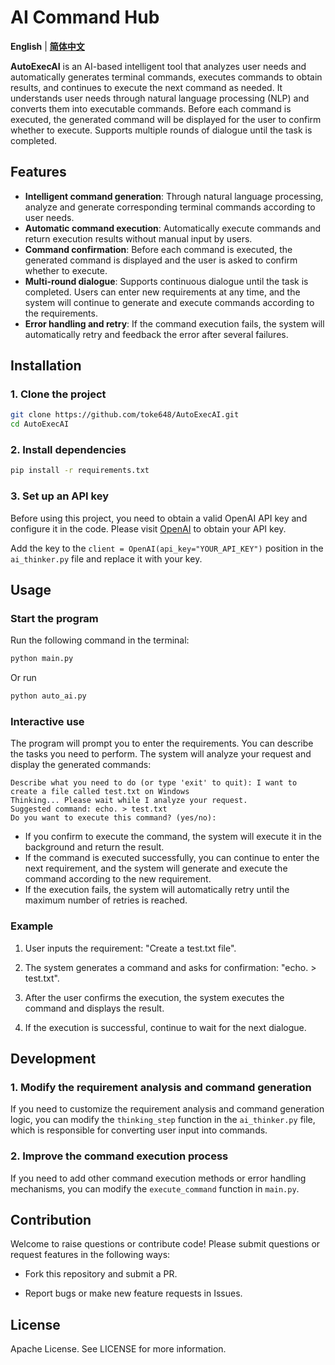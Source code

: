 # AI Command Hub

**English** | [**简体中文**](README.md)

**AutoExecAI** is an AI-based intelligent tool that analyzes user needs and automatically generates terminal commands, executes commands to obtain results, and continues to execute the next command as needed. It understands user needs through natural language processing (NLP) and converts them into executable commands. Before each command is executed, the generated command will be displayed for the user to confirm whether to execute. Supports multiple rounds of dialogue until the task is completed.

## Features

- **Intelligent command generation**: Through natural language processing, analyze and generate corresponding terminal commands according to user needs.
- **Automatic command execution**: Automatically execute commands and return execution results without manual input by users.
- **Command confirmation**: Before each command is executed, the generated command is displayed and the user is asked to confirm whether to execute.
- **Multi-round dialogue**: Supports continuous dialogue until the task is completed. Users can enter new requirements at any time, and the system will continue to generate and execute commands according to the requirements.
- **Error handling and retry**: If the command execution fails, the system will automatically retry and feedback the error after several failures.

## Installation

### 1. Clone the project

```bash
git clone https://github.com/toke648/AutoExecAI.git
cd AutoExecAI
```

### 2. Install dependencies

```bash
pip install -r requirements.txt
```

### 3. Set up an API key

Before using this project, you need to obtain a valid OpenAI API key and configure it in the code. Please visit [OpenAI](https://platform.openai.com/account/api-keys) to obtain your API key.

Add the key to the `client = OpenAI(api_key="YOUR_API_KEY")` position in the `ai_thinker.py` file and replace it with your key.

## Usage

### Start the program

Run the following command in the terminal:

```bash
python main.py
```

Or run
```bash
python auto_ai.py
```

### Interactive use

The program will prompt you to enter the requirements. You can describe the tasks you need to perform. The system will analyze your request and display the generated commands:

```
Describe what you need to do (or type 'exit' to quit): I want to create a file called test.txt on Windows
Thinking... Please wait while I analyze your request.
Suggested command: echo. > test.txt
Do you want to execute this command? (yes/no):
```

- If you confirm to execute the command, the system will execute it in the background and return the result.
- If the command is executed successfully, you can continue to enter the next requirement, and the system will generate and execute the command according to the new requirement.
- If the execution fails, the system will automatically retry until the maximum number of retries is reached.

### Example

1. User inputs the requirement: "Create a test.txt file".

2. The system generates a command and asks for confirmation: "echo. > test.txt".

3. After the user confirms the execution, the system executes the command and displays the result.

4. If the execution is successful, continue to wait for the next dialogue.

## Development

### 1. Modify the requirement analysis and command generation

If you need to customize the requirement analysis and command generation logic, you can modify the `thinking_step` function in the `ai_thinker.py` file, which is responsible for converting user input into commands.

### 2. Improve the command execution process

If you need to add other command execution methods or error handling mechanisms, you can modify the `execute_command` function in `main.py`.

## Contribution

Welcome to raise questions or contribute code! Please submit questions or request features in the following ways:

- Fork this repository and submit a PR.

- Report bugs or make new feature requests in Issues.

## License

Apache License. See LICENSE for more information.